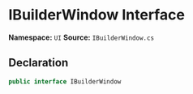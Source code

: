 # IBuilderWindow Interface

**Namespace:** `UI`
**Source:** `IBuilderWindow.cs`

## Declaration

```csharp
public interface IBuilderWindow
```

